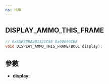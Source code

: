 ```yaml
---
ns: HUD
---
```

## DISPLAY_AMMO_THIS_FRAME

```c
// 0xA5E78BA2B1331C55 0x60693CEE
void DISPLAY_AMMO_THIS_FRAME(BOOL display);
```


## 參數
* **display**: 

